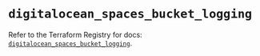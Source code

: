 # `digitalocean_spaces_bucket_logging`

Refer to the Terraform Registry for docs: [`digitalocean_spaces_bucket_logging`](https://registry.terraform.io/providers/digitalocean/digitalocean/2.67.0/docs/resources/spaces_bucket_logging).
